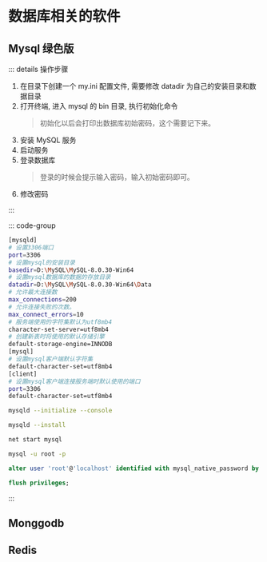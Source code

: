# 数据库相关的软件

## Mysql 绿色版

::: details 操作步骤

1. 在目录下创建一个 my.ini 配置文件, 需要修改 datadir 为自己的安装目录和数据目录
2. 打开终端, 进入 mysql 的 bin 目录, 执行初始化命令
   > 初始化以后会打印出数据库初始密码，这个需要记下来。
3. 安装 MySQL 服务
4. 启动服务
5. 登录数据库
   > 登录的时候会提示输入密码，输入初始密码即可。
6. 修改密码

:::

::: code-group

```bash [my.ini配置]
[mysqld]
# 设置3306端口
port=3306
# 设置mysql的安装目录
basedir=D:\MySQL\MySQL-8.0.30-Win64
# 设置mysql数据库的数据的存放目录
datadir=D:\MySQL\MySQL-8.0.30-Win64\Data
# 允许最大连接数
max_connections=200
# 允许连接失败的次数。
max_connect_errors=10
# 服务端使用的字符集默认为utf8mb4
character-set-server=utf8mb4
# 创建新表时将使用的默认存储引擎
default-storage-engine=INNODB
[mysql]
# 设置mysql客户端默认字符集
default-character-set=utf8mb4
[client]
# 设置mysql客户端连接服务端时默认使用的端口
port=3306
default-character-set=utf8mb4
```

```bash [初始化配置命令]
mysqld --initialize --console
```

```bash [服务安装命令]
mysqld --install
```

```bash [启动服务]
net start mysql
```

```bash [启动服务]
mysql -u root -p
```

```sql [修改密码]
alter user 'root'@'localhost' identified with mysql_native_password by '123456';

flush privileges;
```

:::

## Monggodb

## Redis
